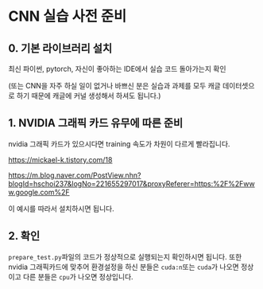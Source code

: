 # CNN 실습 사전 준비

## 0. 기본 라이브러리 설치

최신 파이썬, pytorch, 자신이 좋아하는 IDE에서 실습 코드 돌아가는지 확인

(또는 CNN을 자주 하실 일이 없거나 바쁘신 분은 실습과 과제를 모두 캐글 데이터셋으로 하기 때문에 캐글에 커널 생성해서 하셔도 됩니다.)

## 1. NVIDIA 그래픽 카드 유무에 따른 준비

nvidia 그래픽 카드가 있으시다면 training 속도가 차원이 다르게 빨라집니다. 

https://mickael-k.tistory.com/18

https://m.blog.naver.com/PostView.nhn?blogId=hschoi237&logNo=221655297017&proxyReferer=https:%2F%2Fwww.google.com%2F

이 예시를 따라서 설치하시면 됩니다.

## 2. 확인

`prepare_test.py`파일의 코드가 정상적으로 실행되는지 확인하시면 됩니다. 또한 nvidia 그래픽카드에 맞추어 환경설정을 하신 분들은 `cuda:n`또는 `cuda`가 나오면 정상이고 다른 분들은 `cpu`가 나오면 정상입니다.